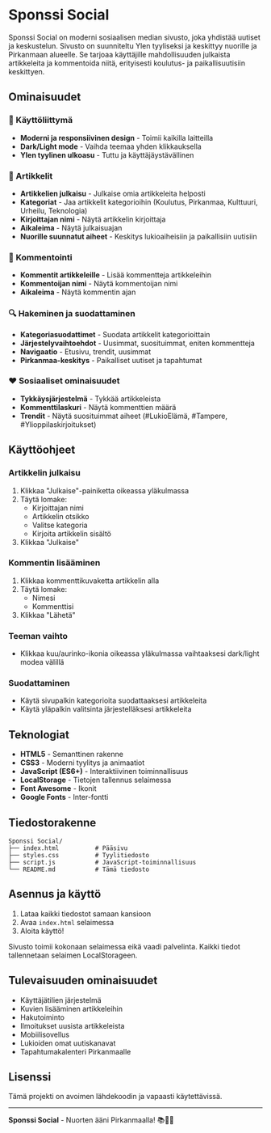# Sponssi Social

Sponssi Social on moderni sosiaalisen median sivusto, joka yhdistää uutiset ja keskustelun. Sivusto on suunniteltu Ylen tyyliseksi ja keskittyy nuorille ja Pirkanmaan alueelle. Se tarjoaa käyttäjille mahdollisuuden julkaista artikkeleita ja kommentoida niitä, erityisesti koulutus- ja paikallisuutisiin keskittyen.

## Ominaisuudet

### 🎨 Käyttöliittymä
- **Moderni ja responsiivinen design** - Toimii kaikilla laitteilla
- **Dark/Light mode** - Vaihda teemaa yhden klikkauksella
- **Ylen tyylinen ulkoasu** - Tuttu ja käyttäjäystävällinen

### 📝 Artikkelit
- **Artikkelien julkaisu** - Julkaise omia artikkeleita helposti
- **Kategoriat** - Jaa artikkelit kategorioihin (Koulutus, Pirkanmaa, Kulttuuri, Urheilu, Teknologia)
- **Kirjoittajan nimi** - Näytä artikkelin kirjoittaja
- **Aikaleima** - Näytä julkaisuajan
- **Nuorille suunnatut aiheet** - Keskitys lukioaiheisiin ja paikallisiin uutisiin

### 💬 Kommentointi
- **Kommentit artikkeleille** - Lisää kommentteja artikkeleihin
- **Kommentoijan nimi** - Näytä kommentoijan nimi
- **Aikaleima** - Näytä kommentin ajan

### 🔍 Hakeminen ja suodattaminen
- **Kategoriasuodattimet** - Suodata artikkelit kategorioittain
- **Järjestelyvaihtoehdot** - Uusimmat, suosituimmat, eniten kommentteja
- **Navigaatio** - Etusivu, trendit, uusimmat
- **Pirkanmaa-keskitys** - Paikalliset uutiset ja tapahtumat

### ❤️ Sosiaaliset ominaisuudet
- **Tykkäysjärjestelmä** - Tykkää artikkeleista
- **Kommenttilaskuri** - Näytä kommenttien määrä
- **Trendit** - Näytä suosituimmat aiheet (#LukioElämä, #Tampere, #Ylioppilaskirjoitukset)

## Käyttöohjeet

### Artikkelin julkaisu
1. Klikkaa "Julkaise"-painiketta oikeassa yläkulmassa
2. Täytä lomake:
   - Kirjoittajan nimi
   - Artikkelin otsikko
   - Valitse kategoria
   - Kirjoita artikkelin sisältö
3. Klikkaa "Julkaise"

### Kommentin lisääminen
1. Klikkaa kommenttikuvaketta artikkelin alla
2. Täytä lomake:
   - Nimesi
   - Kommenttisi
3. Klikkaa "Lähetä"

### Teeman vaihto
- Klikkaa kuu/aurinko-ikonia oikeassa yläkulmassa vaihtaaksesi dark/light modea välillä

### Suodattaminen
- Käytä sivupalkin kategorioita suodattaaksesi artikkeleita
- Käytä yläpalkin valitsinta järjestelläksesi artikkeleita

## Teknologiat

- **HTML5** - Semanttinen rakenne
- **CSS3** - Moderni tyylitys ja animaatiot
- **JavaScript (ES6+)** - Interaktiivinen toiminnallisuus
- **LocalStorage** - Tietojen tallennus selaimessa
- **Font Awesome** - Ikonit
- **Google Fonts** - Inter-fontti

## Tiedostorakenne

```
Sponssi Social/
├── index.html          # Pääsivu
├── styles.css          # Tyylitiedosto
├── script.js           # JavaScript-toiminnallisuus
└── README.md           # Tämä tiedosto
```

## Asennus ja käyttö

1. Lataa kaikki tiedostot samaan kansioon
2. Avaa `index.html` selaimessa
3. Aloita käyttö!

Sivusto toimii kokonaan selaimessa eikä vaadi palvelinta. Kaikki tiedot tallennetaan selaimen LocalStorageen.

## Tulevaisuuden ominaisuudet

- Käyttäjätilien järjestelmä
- Kuvien lisääminen artikkeleihin
- Hakutoiminto
- Ilmoitukset uusista artikkeleista
- Mobiilisovellus
- Lukioiden omat uutiskanavat
- Tapahtumakalenteri Pirkanmaalle

## Lisenssi

Tämä projekti on avoimen lähdekoodin ja vapaasti käytettävissä.

---

**Sponssi Social** - Nuorten ääni Pirkanmaalla! 📚🏫✨

